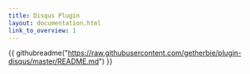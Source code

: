 ```yaml
---
title: Disqus Plugin
layout: documentation.html
link_to_overview: 1
---
```


{{ githubreadme("https://raw.githubusercontent.com/getherbie/plugin-disqus/master/README.md") }}